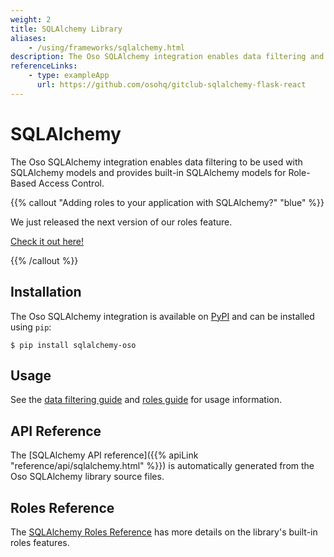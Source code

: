 ```yaml
---
weight: 2
title: SQLAlchemy Library
aliases:
    - /using/frameworks/sqlalchemy.html
description: The Oso SQLAlchemy integration enables data filtering and provides built-in models for RBAC.
referenceLinks:
    - type: exampleApp
      url: https://github.com/osohq/gitclub-sqlalchemy-flask-react
---
```


# SQLAlchemy

The Oso SQLAlchemy integration enables data filtering
to be used with SQLAlchemy models and provides built-in SQLAlchemy models for
Role-Based Access Control.

{{% callout "Adding roles to your application with SQLAlchemy?" "blue" %}}

We just released the next version of our roles feature.

[Check it out here!](/guides/roles/sqlalchemy)

{{% /callout %}}

## Installation

The Oso SQLAlchemy integration is available on [PyPI](https://pypi.org/project/sqlalchemy-oso/) and can be installed using
`pip`:

```
$ pip install sqlalchemy-oso
```

## Usage

See the [data filtering guide](guides/data_access/sqlalchemy) and [roles guide](guides/roles/sqlalchemy) for usage information.

## API Reference

The [SQLAlchemy API reference]({{% apiLink "reference/api/sqlalchemy.html" %}})
is automatically generated from the Oso SQLAlchemy library source files.

## Roles Reference

The [SQLAlchemy Roles Reference](/guides/roles/sqlalchemy) has more details on the library's built-in roles features. 


